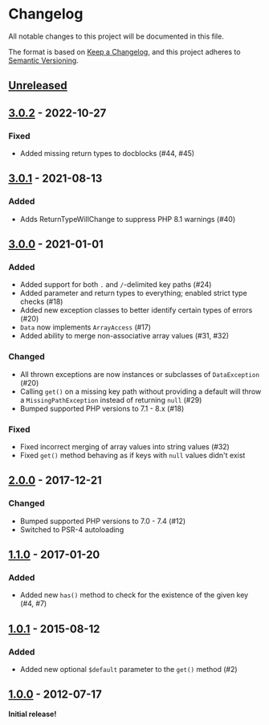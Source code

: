 # Changelog

All notable changes to this project will be documented in this file.

The format is based on [Keep a Changelog](https://keepachangelog.com/en/1.0.0/),
and this project adheres to [Semantic Versioning](https://semver.org/spec/v2.0.0.html).

## [Unreleased]

## [3.0.2] - 2022-10-27

### Fixed

- Added missing return types to docblocks (#44, #45)

## [3.0.1] - 2021-08-13

### Added

- Adds ReturnTypeWillChange to suppress PHP 8.1 warnings (#40)

## [3.0.0] - 2021-01-01

### Added

- Added support for both `.` and `/`-delimited key paths (#24)
- Added parameter and return types to everything; enabled strict type checks (#18)
- Added new exception classes to better identify certain types of errors (#20)
- `Data` now implements `ArrayAccess` (#17)
- Added ability to merge non-associative array values (#31, #32)

### Changed

- All thrown exceptions are now instances or subclasses of `DataException` (#20)
- Calling `get()` on a missing key path without providing a default will throw a `MissingPathException` instead of returning `null` (#29)
- Bumped supported PHP versions to 7.1 - 8.x (#18)

### Fixed

- Fixed incorrect merging of array values into string values (#32)
- Fixed `get()` method behaving as if keys with `null` values didn't exist

## [2.0.0] - 2017-12-21

### Changed

- Bumped supported PHP versions to 7.0 - 7.4 (#12)
- Switched to PSR-4 autoloading

## [1.1.0] - 2017-01-20

### Added

- Added new `has()` method to check for the existence of the given key (#4, #7)

## [1.0.1] - 2015-08-12

### Added

- Added new optional `$default` parameter to the `get()` method (#2)

## [1.0.0] - 2012-07-17

**Initial release!**

[Unreleased]: https://github.com/dflydev/dflydev-dot-access-data/compare/v3.0.2...main
[3.0.2]: https://github.com/dflydev/dflydev-dot-access-data/compare/v3.0.1...v3.0.2
[3.0.1]: https://github.com/dflydev/dflydev-dot-access-data/compare/v3.0.0...v3.0.1
[3.0.0]: https://github.com/dflydev/dflydev-dot-access-data/compare/v2.0.0...v3.0.0
[2.0.0]: https://github.com/dflydev/dflydev-dot-access-data/compare/v1.1.0...v2.0.0
[1.1.0]: https://github.com/dflydev/dflydev-dot-access-data/compare/v1.0.1...v1.1.0
[1.0.1]: https://github.com/dflydev/dflydev-dot-access-data/compare/v1.0.0...v1.0.1
[1.0.0]: https://github.com/dflydev/dflydev-dot-access-data/releases/tag/v1.0.0
